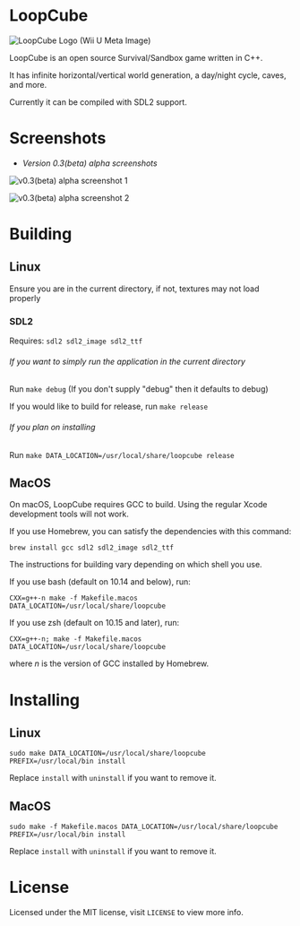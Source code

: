 # LoopCube

![LoopCube Logo (Wii U Meta Image)](meta/icon.png)

LoopCube is an open source Survival/Sandbox game written in C++.

It has infinite horizontal/vertical world generation, a day/night cycle, caves, and more.

Currently it can be compiled with SDL2 support.

# Screenshots

- *Version 0.3(beta) alpha screenshots*

![v0.3(beta) alpha screenshot 1](meta/screenshot-1.png)

![v0.3(beta) alpha screenshot 2](meta/screenshot-2.png)

# Building
## Linux
Ensure you are in the current directory, if not, textures may not load properly

### SDL2

Requires: `sdl2 sdl2_image sdl2_ttf`

###### If you want to simply run the application in the current directory

Run `make debug` (If you don't supply "debug" then it defaults to debug)

If you would like to build for release, run `make release`

###### If you plan on installing

Run `make DATA_LOCATION=/usr/local/share/loopcube release`

## MacOS

On macOS, LoopCube requires GCC to build. Using the regular Xcode development tools will not work.

If you use Homebrew, you can satisfy the dependencies with this command:

`brew install gcc sdl2 sdl2_image sdl2_ttf`

The instructions for building vary depending on which shell you use.

If you use bash (default on 10.14 and below), run:

`CXX=g++-n make -f Makefile.macos DATA_LOCATION=/usr/local/share/loopcube`

If you use zsh (default on 10.15 and later), run:

`CXX=g++-n; make -f Makefile.macos DATA_LOCATION=/usr/local/share/loopcube`

where *n* is the version of GCC installed by Homebrew.

# Installing
## Linux

`sudo make DATA_LOCATION=/usr/local/share/loopcube PREFIX=/usr/local/bin install`

Replace `install` with `uninstall` if you want to remove it.

## MacOS

`sudo make -f Makefile.macos DATA_LOCATION=/usr/local/share/loopcube PREFIX=/usr/local/bin install`

Replace `install` with `uninstall` if you want to remove it.

# License

Licensed under the MIT license, visit `LICENSE` to view more info.

